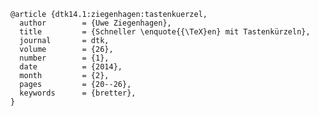     @article {dtk14.1:ziegenhagen:tastenkuerzel,
      author        = {Uwe Ziegenhagen},
      title         = {Schneller \enquote{{\TeX}en} mit Tastenkürzeln},
      journal       = dtk,
      volume        = {26},
      number        = {1},
      date          = {2014},
      month         = {2},
      pages         = {20--26},
      keywords      = {bretter},
    }